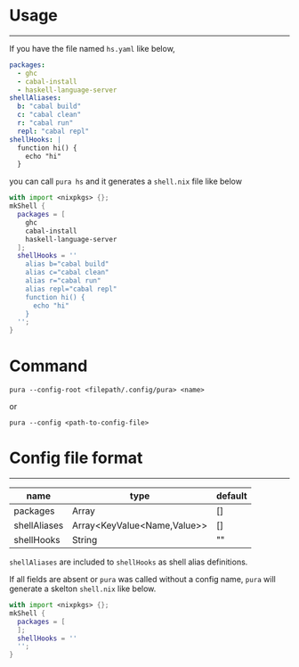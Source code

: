 # Usage

---

If you have the file named `hs.yaml` like below,

```yaml
packages:
  - ghc
  - cabal-install
  - haskell-language-server
shellAliases:
  b: "cabal build"
  c: "cabal clean"
  r: "cabal run"
  repl: "cabal repl"
shellHooks: |
  function hi() {
    echo "hi"
  }

```

you can call `pura hs` and it generates a `shell.nix` file like below

```nix
with import <nixpkgs> {};
mkShell {
  packages = [
    ghc
    cabal-install
    haskell-language-server
  ];
  shellHooks = ''
    alias b="cabal build"
    alias c="cabal clean"
    alias r="cabal run"
    alias repl="cabal repl"
    function hi() {
      echo "hi"
    }
  '';
}
```

# Command
`pura --config-root <filepath/.config/pura> <name>`

or

`pura --config <path-to-config-file>`

# Config file format

---

| name | type | default |
| ---  | ---- | ------- |
| packages | Array<String> | [] |
| shellAliases | Array<KeyValue<Name,Value>> | [] |
| shellHooks | String | "" |

`shellAliases` are included to `shellHooks` as shell alias definitions.

If all fields are absent or `pura` was called without a config name, `pura` will generate a skelton `shell.nix` like below.

```nix
with import <nixpkgs> {};
mkShell {
  packages = [
  ];
  shellHooks = ''
  '';
}
```
